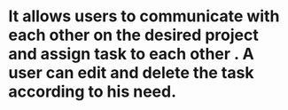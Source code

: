 # It allows users to communicate with each other on the desired project and assign task to each other . A user can edit and delete the task according to his need.
